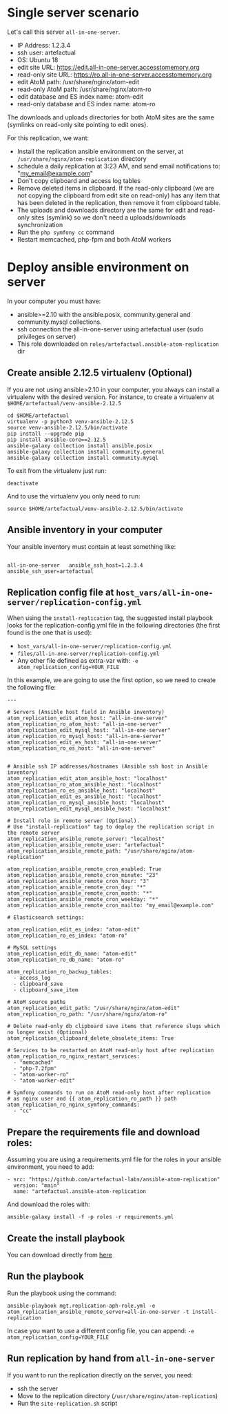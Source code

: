 Single server scenario
======================

Let's call this server `all-in-one-server`.

* IP Address: 1.2.3.4
* ssh user: artefactual
* OS: Ubuntu 18
* edit site URL: https://edit.all-in-one-server.accesstomemory.org
* read-only site URL: https://ro.all-in-one-server.accesstomemory.org
* edit AtoM path: /usr/share/nginx/atom-edit
* read-only AtoM path: /usr/share/nginx/atom-ro
* edit database and ES index name: atom-edit
* read-only database and ES index name: atom-ro

The downloads and uploads directories for both AtoM sites are the same (symlinks on read-only site pointing to edit ones). 

For this replication, we want:

* Install the replication ansible environment on the server, at `/usr/share/nginx/atom-replication` directory
* schedule a daily replication at 3:23 AM, and send email notifications to: "my_email@example.com"
* Don't copy clipboard and access log tables
* Remove deleted items in clipboard. If the read-only clipboard (we are not copying the clipboard from edit site on read-only) has any item that has been deleted in the replication, then remove it from clipboard table.
* The uploads and downloads directory are the same for edit and read-only sites (symlink) so we don't need a uploads/downloads synchronization
* Run the `php symfony cc` command
* Restart memcached, php-fpm and both AtoM workers

Deploy ansible environment on server
====================================

In your computer you must have:

* ansible>=2.10 with the ansible.posix, community.general and community.mysql collections.
* ssh connection the all-in-one-server using artefactual user (sudo privileges on server)
* This role downloaded on `roles/artefactual.ansible-atom-replication` dir

## Create ansible 2.12.5 virtualenv (Optional)

If you are not using ansible>2.10 in your computer, you always can install a virtualenv with the desired version. For instance, to create a virtualenv at `$HOME/artefactual/venv-ansible-2.12.5`

```
cd $HOME/artefactual
virtualenv -p python3 venv-ansible-2.12.5
source venv-ansible-2.12.5/bin/activate
pip install --upgrade pip
pip install ansible-core==2.12.5
ansible-galaxy collection install ansible.posix
ansible-galaxy collection install community.general
ansible-galaxy collection install community.mysql
```

To exit from the virtualenv just run:

```
deactivate
```

And to use the virtualenv you only need to run:

```
source $HOME/artefactual/venv-ansible-2.12.5/bin/activate
```

## Ansible inventory in your computer

Your ansible inventory must contain at least something like:

```

all-in-one-server	ansible_ssh_host=1.2.3.4	ansible_ssh_user=artefactual

```

## Replication config file at `host_vars/all-in-one-server/replication-config.yml`

When using the `install-replication` tag, the suggested install playbook looks for the replication-config.yml file in the following directories (the first found is the one that is used):

* `host_vars/all-in-one-server/replication-config.yml`
* `files/all-in-one-server/replication-config.yml`
* Any other file defined as extra-var with: `-e atom_replication_config=YOUR_FILE`

In this example, we are going to use the first option, so we need to create the following file:

```
---

# Servers (Ansible host field in Ansible inventory)
atom_replication_edit_atom_host: "all-in-one-server"
atom_replication_ro_atom_host: "all-in-one-server"
atom_replication_edit_mysql_host: "all-in-one-server"
atom_replication_ro_mysql_host: "all-in-one-server"
atom_replication_edit_es_host: "all-in-one-server"
atom_replication_ro_es_host: "all-in-one-server"


# Ansible ssh IP addresses/hostnames (Ansible ssh host in Ansible inventory)
atom_replication_edit_atom_ansible_host: "localhost"
atom_replication_ro_atom_ansible_host: "localhost"
atom_replication_ro_es_ansible_host: "localhost"
atom_replication_edit_es_ansible_host: "localhost"
atom_replication_ro_mysql_ansible_host: "localhost"
atom_replication_edit_mysql_ansible_host: "localhost"

# Install role in remote server (Optional).
# Use "install-replication" tag to deploy the replication script in the remote server
atom_replication_ansible_remote_server: "localhost"
atom_replication_ansible_remote_user: "artefactual"
atom_replication_ansible_remote_path: "/usr/share/nginx/atom-replication"

atom_replication_ansible_remote_cron_enabled: True
atom_replication_ansible_remote_cron_minute: "23"
atom_replication_ansible_remote_cron_hour: "3"
atom_replication_ansible_remote_cron_day: "*"
atom_replication_ansible_remote_cron_month: "*"
atom_replication_ansible_remote_cron_weekday: "*"
atom_replication_ansible_remote_cron_mailto: "my_email@example.com"

# Elasticsearch settings:

atom_replication_edit_es_index: "atom-edit"
atom_replication_ro_es_index: "atom-ro"

# MySQL settings
atom_replication_edit_db_name: "atom-edit"
atom_replication_ro_db_name: "atom-ro"

atom_replication_ro_backup_tables:
  - access_log
  - clipboard_save
  - clipboard_save_item

# AtoM source paths
atom_replication_edit_path: "/usr/share/nginx/atom-edit"
atom_replication_ro_path: "/usr/share/nginx/atom-ro"

# Delete read-only db clipboard save items that reference slugs which no longer exist (Optional)
atom_replication_clipboard_delete_obsolete_items: True

# Services to be restarted on AtoM read-only host after replication
atom_replication_ro_nginx_restart_services:
  - "memcached"
  - "php-7.2fpm"
  - "atom-worker-ro"
  - "atom-worker-edit"

# Symfony commands to run on AtoM read-only host after replication
# as nginx user and {{ atom_replication_ro_path }} path
atom_replication_ro_nginx_symfony_commands:
  - "cc"
```

## Prepare the requirements file and download roles:

Assuming you are using a requirements.yml file for the roles in your ansible environment, you need to add:

```
- src: "https://github.com/artefactual-labs/ansible-atom-replication"
  version: "main"
  name: "artefactual.ansible-atom-replication
```

And download the roles with:

```
ansible-galaxy install -f -p roles -r requirements.yml
```

## Create the install playbook

You can download directly from [here](https://raw.githubusercontent.com/artefactual-labs/ansible-atom-replication/main/files/mgt.replication-aph-role.yml)

## Run the playbook

Run the playbook using the command:

```
ansible-playbook mgt.replication-aph-role.yml -e atom_replication_ansible_remote_server=all-in-one-server -t install-replication
```

In case you want to use a different config file, you can append: `-e atom_replication_config=YOUR_FILE`

## Run replication by hand from `all-in-one-server`

If you want to run the replication directly on the server, you need:

* ssh the server
* Move to the replication directory (`/usr/share/nginx/atom-replication`)
* Run the `site-replication.sh` script
